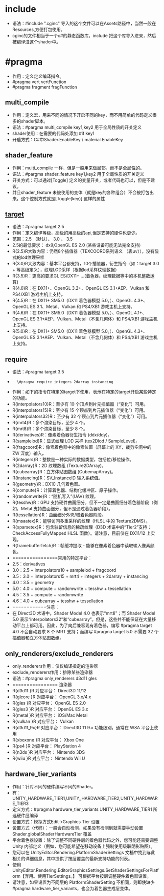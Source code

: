 ﻿# include
- 语法：#include ".cginc"  导入的这个文件可以在Assets路径中，当然一般在Resources,方便打包使用。
- cginc的文件相当于一个c#的静态函数库，include 把这个库导入进来，然后被编译进这个shader中。
# \#pragma 
- 作用：定义定义编译指令。
- \#pragma vert vertFunction
- \#pragma fragment fragFunction
##  multi_compile
- 作用：定义宏，用来不同的情况下开启不同的key，而不用简单的代码定义很多的shader脚本。
- 语法：\#pargma multi_compile key1,key2 用于全局性质的开关定义
- shader使用：在需要的代码处添加 #if key1 
- 开启方式：C#中Shader.EnableKey  / material.EnableKey
## shader_feature 
- 作用：multi_compile 一样，但是一般用来做局部，而不是全局性的。
- 语法：\#pargma shader_feature key1,key2 用于全局性质的开关定义
- 开关方式：可以通过[Toggle] 定义的变量开关，或者代码也可以，但是不建议。
- 并且shader_feature 未被使用的变体（就是key的各种组合）不会被打包出来。这个控制方式就是[Toggle(key)] 这样的属性
## [target](https://docs.unity3d.com/cn/2018.4/Manual/SL-ShaderCompileTargets.html)
- 语法：#pragma target 2.5
- 作用：定义编译等级，高级的用高级的api,但是支持的硬件也更少。
- 范围：2.5 （默认）、  3.0 、 3.5
- 2.5的最低要求： dx9,OpenGL ES 2.0 (某些设备可能无法完全支持)
- R{2.5}R大致内容：仍然8个插值器（TEXCOORD系列语义 （表uv）），没有显式的lod纹理采样  
- R{3.0}R大致内容：基本平台都支持，10个插值器，衍生指令（如：target 3.0 + 等高级定义），纹理LOD采样（根据lod采样纹理数据）
- R{3.5}R：更高的要求GL ES/DX11+ ...(着色器，纹理数据等中的本机整数运算)
- R{4.0}R：在 DX11+、OpenGL 3.2+、OpenGL ES 3.1+AEP、Vulkan 和 PS4/XB1 游戏主机上支持。
- R{4.5}R：在 DX11+ SM5.0（DX11 着色器模型 5.0。）、OpenGL 4.3+、OpenGL ES 3.1、Metal、Vulkan 和 PS4/XB1 游戏主机上支持。
- R{4.6}R：在 DX11+ SM5.0（DX11 着色器模型 5.0。）、OpenGL 4.1+、OpenGL ES 3.1+AEP、Vulkan、Metal（不含几何体）和 PS4/XB1 游戏主机上支持。
- R{5.0}R：在 DX11+ SM5.0（DX11 着色器模型 5.0。）、OpenGL 4.3+、OpenGL ES 3.1+AEP、Vulkan、Metal（不含几何体）和 PS4/XB1 游戏主机上支持。
## require
- 语法：\#pragma target 3.5
-       \#pragma require integers 2darray instancing
- 作用：如下的指令在特定的target下使用，表示在特定的target开启某些特定的功能。
- R{interpolators10}R：至少有 10 个顶点到片元插值器（“变化”）可用。
- R{interpolators15}R：至少有 15 个顶点到片元插值器（“变化”）可用。
- R{interpolators32}R：至少有 32 个顶点到片元插值器（“变化”）可用。
- R{mrt4}R：多个渲染目标，至少 4 个。
- R{mrt8}R：多个渲染目标，至少 8 个。
- R{derivatives}R：像素着色器衍生指令 (ddx/ddy)。
- R{samplelod}R：显式纹理 LOD 采样 (tex2Dlod / SampleLevel)。
- R{fragcoord}R：像素着色器中的像素位置（屏幕上的 XY，裁剪空间中的 ZW 深度）输入。
- R{integers}R：整数是一种实际的数据类型，包括位/移位操作。
- R{2darray}R：2D 纹理数组 (Texture2DArray)。
- R{cubearray}R：立方体贴图数组 (CubemapArray)。
- R{instancing}R：SV_InstanceID 输入系统值。
- R{geometry}R：DX10 几何着色器。
- R{compute}R：计算着色器、结构化缓冲区、原子操作。
- R{randomwrite}R：“随机写入”(UAV) 纹理。
- R{tesshw}R：GPU 支持硬件曲面细分，但不一定是曲面细分着色器阶段（例如，Metal 支持曲面细分，但不是通过着色器阶段）。
- R{tessellation}R：曲面细分外壳/域着色器阶段。
- R{msaatex}R：能够访问多重采样的纹理（HLSL 中的 Texture2DMS）。
- R{sparsetex}R：包含驻留信息的稀疏纹理（D3D 术语中的“Tier2”支持；CheckAccessFullyMapped HLSL 函数）。请注意，目前仅在 DX11/12 上实现。
- R{framebufferfetch}R：帧缓冲提取 - 能够在像素着色器中读取输入像素颜色。
- ================常用的特定平台：
- 2.5：derivatives
- 3.0：2.5 + interpolators10 + samplelod + fragcoord
- 3.5：3.0 + interpolators15 + mrt4 + integers + 2darray + instancing
- 4.0：3.5 + geometry
- 5.0：4.0 + compute + randomwrite + tesshw + tessellation
- 4.5：3.5 + compute + randomwrite
- 4.6：4.0 + cubearray + tesshw + tessellation
- ============注意：
- 在 Direct3D 术语中，Shader Model 4.0 也表示“mrt8”；而 Shader Model 5.0 表示“interpolators32”和“cubearray”。但是，这些并不能保证在大量移动平台上都可用。因此，为了向后兼容现有着色器，编写 #pragma target 4.0 不会自动要求 8 个 MRT 支持；而编写 #pragma target 5.0 不需要 32 个插值器和立方体贴图数组。
## only_renderers/exclude_renderers
- only_renderers作用：仅仅编译指定的渲染器
- exclude_renderers作用：排除某些渲染器
- 语法：#pragma only_renderers d3d11 gles
- ================ 渲染器
- R{d3d11   }R   对应平台： Direct3D 11/12
- R{glcore  }R   对应平台： OpenGL 3.x/4.x
- R{gles    }R   对应平台： OpenGL ES 2.0
- R{gles3   }R   对应平台： OpenGL ES 3.x
- R{metal   }R   对应平台： iOS/Mac Metal
- R{vulkan  }R   对应平台： Vulkan
- R{d3d11_9x}R   对应平台： Direct3D 11 9.x 功能级别，通常在 WSA 平台上使用
- R{xboxone }R   对应平台： Xbox One
- R{ps4     }R   对应平台： PlayStation 4
- R{n3ds    }R   对应平台： Nintendo 3DS
- R{wiiu    }R   对应平台： Nintendo Wii U
## hardware_tier_variants
- 作用：针对不同的硬件编写不同的Shader。
- 有：UNITY_HARDWARE_TIER1,UNITY_HARDWARE_TIER2,UNITY_HARDWARE_TIER3
- 定义方式：#pragma hardware_tier_variants UNITY_HARDWARE_TIER1  所选硬件层编译
- 设置方式：模拟方式Edit->Graphics Tier 设置
- 设置方式（代码）：一般会自动检测，如果没有检测到就需要手动设置Shader.globalShaderHardwareTier 覆盖
- 平台着色器设置：除了调整不同硬件层的着色器代码之外，您可能还需要调整 Unity 内部定义（例如，您可能希望在移动设备上强制使用级联阴影贴图）。
- 您可以在 UnityEditor.Rendering.PlatformShaderSettings 文档中找到与此相关的详细信息，其中提供了按层覆盖的最新支持功能的列表。 
- 使用 UnityEditor.Rendering.EditorGraphicsSettings.SetShaderSettingsForPlatform【弃用。使用TierSettings。】 可根据平台按层调整硬件着色器设置。
- 请注意，如果设置为不同层的 PlatformShaderSetting 不相同，则即使缺少 #pragma hardware_tier_variants，也会为着色器生成层变体。
